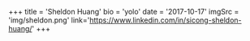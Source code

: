 +++
    title = 'Sheldon Huang'
    bio = 'yolo'
    date = '2017-10-17'
    imgSrc = 'img/sheldon.png'
    link='https://www.linkedin.com/in/sicong-sheldon-huang/'
+++
